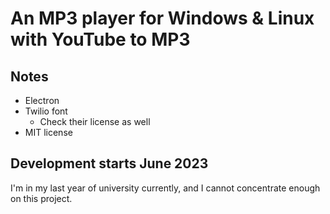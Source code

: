 # An MP3 player for Windows & Linux with YouTube to MP3

## Notes
- Electron
- Twilio font
  - Check their license as well
- MIT license

## Development starts June 2023
I'm in my last year of university currently, and I cannot concentrate enough on this project.
